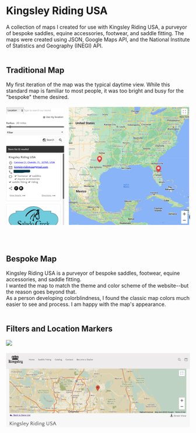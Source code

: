 # Kingsley Riding USA
A collection of maps I created for use with Kingsley Riding USA, a purveyor of bespoke saddles, equine accessories, footwear, and saddle fitting. The maps were created using JSON, Google Maps API, and the National Institute of Statistics and Geography (INEGI) API.
<BR><BR>


<h2>Traditional Map</h2>
My first iteration of the map was the typical daytime view. While this standard map is familiar to most people, it was too bright and busy for the "bespoke" theme desired.
<BR>
<BR>
<img src="https://github.com/meggrooms/Kingsley/blob/main/KingsleyRiding_Day%20map.png">

<BR><BR>
<h2>Bespoke Map</h2>
Kingsley Riding USA is a purveyor of bespoke saddles, footwear, equine accessories, and saddle fitting.<BR>
I wanted the map to match the theme and color scheme of the website--but the reason goes beyond that.<BR>
As a person developing colorblindness, I found the classic map colors much easier to see and process. I am happy with the map's appearance.

<BR>
<BR>
<h2>Filters and Location Markers</h2>

<img src="https://github.com/meggrooms/KingsleyRidingUSA/blob/main/Screenshot%202023-09-30%20at%201.44.59%20PM.png">

<BR>
<BR>
<img src="https://github.com/meggrooms/Kingsley/blob/main/KingsleyRiding_calm%20map.png">


